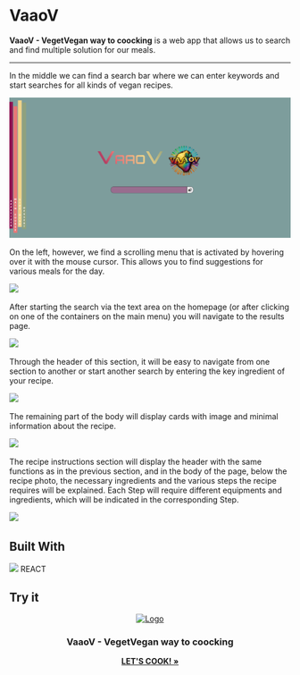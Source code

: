 # VaaoV

<strong>VaaoV - VegetVegan way to coocking</strong> is a web app that allows us to search and find multiple solution for our meals.
<hr>

In the middle we can find a search bar where we can enter keywords and start searches for all kinds of vegan recipes.

<a href="https://vaaov-vegan-site.netlify.app/" target="_blank"><img src="./public/read-me_photo/homepage.png"></a>

On the left, however, we find a scrolling menu that is activated by hovering over it with the mouse cursor. This allows you to find suggestions for various meals for the day.

<a href="https://vaaov-vegan-site.netlify.app/" target="_blank"><img src="./src/Assets/images/read-me/homepage-1.png"></a>

After starting the search via the text area on the homepage (or after clicking on one of the containers on the main menu) you will navigate to the results page.

<a href="https://vaaov-vegan-site.netlify.app/" target="_blank"><img src="./src/Assets/images/read-me/risultati-ricerca.png"></a>

Through the header of this section, it will be easy to navigate from one section to another or start another search by entering the key ingredient of your recipe.

<a href="https://vaaov-vegan-site.netlify.app/" target="_blank"><img src="./src/Assets/images/read-me/appetizer.png"></a>

The remaining part of the body will display cards with image and minimal information about the recipe.

<a href="https://vaaov-vegan-site.netlify.app/" target="_blank"><img src="./src/Assets/images/read-me/dessert.png"></a>

The recipe instructions section will display the header with the same functions as in the previous section, and in the body of the page, below the recipe photo, the necessary ingredients and the various steps the recipe requires will be explained.
Each Step will require different equipments and ingredients, which will be indicated in the corresponding Step.

<a href="https://vaaov-vegan-site.netlify.app/" target="_blank"><img src="./src/Assets/images/read-me/dessert.png"></a>

## Built With

<img src="./src/Assets/images/read-me/logo192.png">  REACT

## Try it

<div align="center">
  <a href="https://vaaov-vegan-site.netlify.app/">
    <img src="./src/Assets/images/read-me/ms-icon-144x144.png" alt="Logo" width="80" height="80">
  </a>

<h3 align="center">VaaoV - VegetVegan way to coocking</h3>

  <p align="center">
    <a href="https://vaaov-vegan-site.netlify.app/"><strong>LET'S COOK! »</strong></a>
</div>
